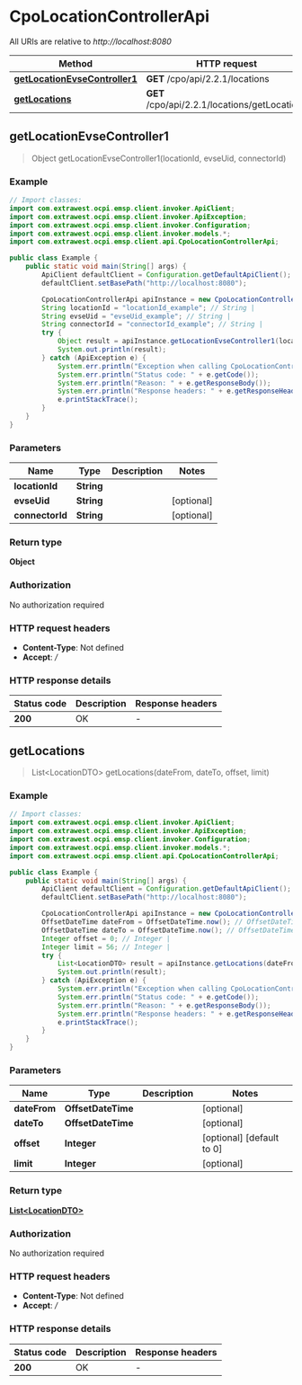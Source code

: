 # CpoLocationControllerApi

All URIs are relative to *http://localhost:8080*

| Method | HTTP request | Description |
|------------- | ------------- | -------------|
| [**getLocationEvseController1**](CpoLocationControllerApi.md#getLocationEvseController1) | **GET** /cpo/api/2.2.1/locations |  |
| [**getLocations**](CpoLocationControllerApi.md#getLocations) | **GET** /cpo/api/2.2.1/locations/getLocations |  |



## getLocationEvseController1

> Object getLocationEvseController1(locationId, evseUid, connectorId)



### Example

```java
// Import classes:
import com.extrawest.ocpi.emsp.client.invoker.ApiClient;
import com.extrawest.ocpi.emsp.client.invoker.ApiException;
import com.extrawest.ocpi.emsp.client.invoker.Configuration;
import com.extrawest.ocpi.emsp.client.invoker.models.*;
import com.extrawest.ocpi.emsp.client.api.CpoLocationControllerApi;

public class Example {
    public static void main(String[] args) {
        ApiClient defaultClient = Configuration.getDefaultApiClient();
        defaultClient.setBasePath("http://localhost:8080");

        CpoLocationControllerApi apiInstance = new CpoLocationControllerApi(defaultClient);
        String locationId = "locationId_example"; // String | 
        String evseUid = "evseUid_example"; // String | 
        String connectorId = "connectorId_example"; // String | 
        try {
            Object result = apiInstance.getLocationEvseController1(locationId, evseUid, connectorId);
            System.out.println(result);
        } catch (ApiException e) {
            System.err.println("Exception when calling CpoLocationControllerApi#getLocationEvseController1");
            System.err.println("Status code: " + e.getCode());
            System.err.println("Reason: " + e.getResponseBody());
            System.err.println("Response headers: " + e.getResponseHeaders());
            e.printStackTrace();
        }
    }
}
```

### Parameters


| Name | Type | Description  | Notes |
|------------- | ------------- | ------------- | -------------|
| **locationId** | **String**|  | |
| **evseUid** | **String**|  | [optional] |
| **connectorId** | **String**|  | [optional] |

### Return type

**Object**

### Authorization

No authorization required

### HTTP request headers

- **Content-Type**: Not defined
- **Accept**: */*


### HTTP response details
| Status code | Description | Response headers |
|-------------|-------------|------------------|
| **200** | OK |  -  |


## getLocations

> List&lt;LocationDTO&gt; getLocations(dateFrom, dateTo, offset, limit)



### Example

```java
// Import classes:
import com.extrawest.ocpi.emsp.client.invoker.ApiClient;
import com.extrawest.ocpi.emsp.client.invoker.ApiException;
import com.extrawest.ocpi.emsp.client.invoker.Configuration;
import com.extrawest.ocpi.emsp.client.invoker.models.*;
import com.extrawest.ocpi.emsp.client.api.CpoLocationControllerApi;

public class Example {
    public static void main(String[] args) {
        ApiClient defaultClient = Configuration.getDefaultApiClient();
        defaultClient.setBasePath("http://localhost:8080");

        CpoLocationControllerApi apiInstance = new CpoLocationControllerApi(defaultClient);
        OffsetDateTime dateFrom = OffsetDateTime.now(); // OffsetDateTime | 
        OffsetDateTime dateTo = OffsetDateTime.now(); // OffsetDateTime | 
        Integer offset = 0; // Integer | 
        Integer limit = 56; // Integer | 
        try {
            List<LocationDTO> result = apiInstance.getLocations(dateFrom, dateTo, offset, limit);
            System.out.println(result);
        } catch (ApiException e) {
            System.err.println("Exception when calling CpoLocationControllerApi#getLocations");
            System.err.println("Status code: " + e.getCode());
            System.err.println("Reason: " + e.getResponseBody());
            System.err.println("Response headers: " + e.getResponseHeaders());
            e.printStackTrace();
        }
    }
}
```

### Parameters


| Name | Type | Description  | Notes |
|------------- | ------------- | ------------- | -------------|
| **dateFrom** | **OffsetDateTime**|  | [optional] |
| **dateTo** | **OffsetDateTime**|  | [optional] |
| **offset** | **Integer**|  | [optional] [default to 0] |
| **limit** | **Integer**|  | [optional] |

### Return type

[**List&lt;LocationDTO&gt;**](LocationDTO.md)

### Authorization

No authorization required

### HTTP request headers

- **Content-Type**: Not defined
- **Accept**: */*


### HTTP response details
| Status code | Description | Response headers |
|-------------|-------------|------------------|
| **200** | OK |  -  |

